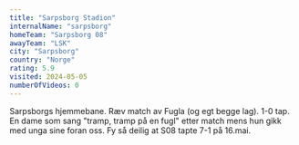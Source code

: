```yaml
---
title: "Sarpsborg Stadion"
internalName: "sarpsborg"
homeTeam: "Sarpsborg 08"
awayTeam: "LSK"
city: "Sarpsborg"
country: "Norge"
rating: 5.9
visited: 2024-05-05
numberOfVideos: 0
---
```


Sarpsborgs hjemmebane. Ræv match av Fugla (og egt begge lag). 1-0 tap. En dame som sang "tramp, tramp på en fugl" etter match mens hun gikk med unga sine foran oss. Fy så deilig at S08 tapte 7-1 på 16.mai.
